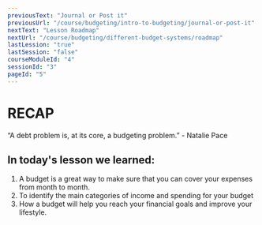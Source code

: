 ```yaml
---
previousText: "Journal or Post it"
previousUrl: "/course/budgeting/intro-to-budgeting/journal-or-post-it"
nextText: "Lesson Roadmap"
nextUrl: "/course/budgeting/different-budget-systems/roadmap"
lastLession: "true"
lastSession: "false"
courseModuleId: "4"
sessionId: "3"
pageId: "5"
---
```



# RECAP

<sparkle-character-intro position="right" character="jen">
“A debt problem is, at its core, a budgeting problem.” - Natalie Pace
</sparkle-character-intro>

## In today's lesson we learned: 
1. A budget is a great way to make sure that you can cover your expenses from month to month.  
2. To identify the main categories of income and spending for your budget
3. How a budget will help you reach your financial goals and improve your lifestyle.

